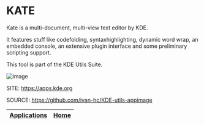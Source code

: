 # KATE
 
 Kate is a multi-document, multi-view text editor by KDE.
 
 It features stuff like codefolding, syntaxhighlighting, dynamic word wrap, an embedded console, an extensive plugin interface and some preliminary  scripting support.

 This tool is part of the KDE Utils Suite.

 ![image](https://cdn.kde.org/screenshots/kate/kate-windows-dark2.png)
 
 SITE: https://apps.kde.org

 SOURCE: https://github.com/ivan-hc/KDE-utils-appimage

 | [Applications](https://portable-linux-apps.github.io/apps.html) | [Home](https://portable-linux-apps.github.io)
 | --- | --- |
